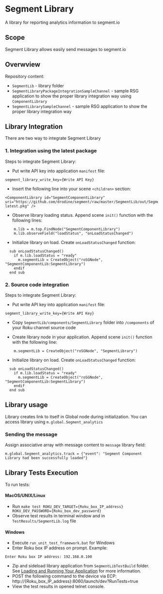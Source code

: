 # Segment Library
A library for reporting analytics information to segment.io

## Scope
Segment Library allows easily send messages to segment.io

## Overwview
Repository content:
* `SegmentLib` - library folder
* `SegmentLibraryPackageIntegrationSampleChannel` - sample RSG application to show the proper library integration way using `ComponentLibrary`
* `SegmentLibrarySampleChannel` - sample RSG application to show the proper library integration way

## Library Integration
There are two way to integrate Segment Library

### 1. Integration using the latest package
Steps to integrate Segment Library:
* Put write API key into application `manifest` file:
```
segment_library_write_key={Write API Key}
```

* Insert the following line into your scene `<children>` section:
```
<ComponentLibrary id="SegmentComponentLibrary" uri="https://github.com/drodine/segment/raw/master/SegmentLib/out/SegmentLib-latest.pkg" />
```

* Observe library loading status. Append scene `init()` function with the following lines:
```
    m.lib = m.top.FindNode("SegmentComponentLibrary")
    m.lib.observeField("loadStatus", "onLoadStatusChanged")
```

* Initialize library on load. Create `onLoadStatusChanged` function:
```
  sub onLoadStatusChanged()
    if m.lib.loadStatus = "ready"
      m.segmentLib = CreateObject("roSGNode", "SegmentComponentLib:SegmentLibrary")
    endif
  end sub
```

### 2. Source code integration
Steps to integrate Segment Library:
* Put write API key into application `manifest` file:
```
segment_library_write_key={Write API Key}
```

* Copy `SegmentLib/components/SegmentLibrary` folder into `/components` of your Roku channel source code

* Create library node in your application. Append scene `init()` function with the following line:
```
    m.segmentLib = CreateObject("roSGNode", "SegmentLibrary")
```

* Initialize library on load. Create `onLoadStatusChanged` function:
```
  sub onLoadStatusChanged()
    if m.lib.loadStatus = "ready"
      m.segmentLib = CreateObject("roSGNode", "SegmentComponentLib:SegmentLibrary")
    endif
  end sub
```

## Library usage
Library creates link to itself in Global node during initialization. You can access library using `m.global.Segment_analytics`

### Sending the message
Assign associative array with message content to `message` library field:
```
m.global.Segment_analytics.track = {"event": "Segment Component Library had been successfully loaded"}
```

## Library Tests Execution
To run tests:

#### MacOS/UNIX/Linux
* Run `make test ROKU_DEV_TARGET={Roku_box_IP_address} ROKU_DEV_PASSWORD={Roku_box_dev_password}`
* Observe test results in terminal window and in `TestResults/SegmentLib.log` file

#### Windows
* Execute `run_unit_test_framework.bat` for Windows
* Enter Roku box IP address on prompt. Example:
```
Enter Roku box IP address: 192.168.0.100
```
* Zip and sideload library application from `SegmentLibTestBuild` folder. See [Loading and Running Your Application](https://sdkdocs.roku.com/display/sdkdoc/Loading+and+Running+Your+Application) for more information.
* POST the following command to the device via ECP:
http://{Roku_box_IP_address}:8060/launch/dev?RunTests=true
* View the test results in opened telnet console.

